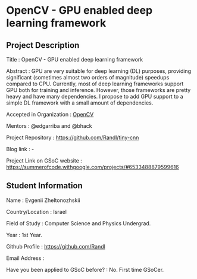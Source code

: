 # OpenCV - GPU enabled deep learning framework

## Project Description

Title : OpenCV - GPU enabled deep learning framework

Abstract : GPU are very suitable for deep learning (DL) purposes, providing significant (sometimes almost two orders of magnitude) speedups compared to CPU. Currently, most of deep learning frameworks support GPU both for training and inference.
However, those frameworks are pretty heavy and have many dependencies. I propose to add GPU support to a simple DL framework with a small amount of dependencies.

Accepted in Organization : [OpenCV](https://github.com/opencv)

Mentors : @edgarriba and @bhack

Project Repository : https://github.com/Randl/tiny-cnn

Blog link : -

Project Link on GSoC website : https://summerofcode.withgoogle.com/projects/#6533488879599616

## Student Information 

Name : Evgenii Zheltonozhskii

Country/Location : Israel

Field of Study : Computer Science and Physics Undergrad.

Year : 1st Year.

Github Profile : https://github.com/Randl

Email Address : 

Have you been applied to GSoC before? : No. First time GSoCer.

